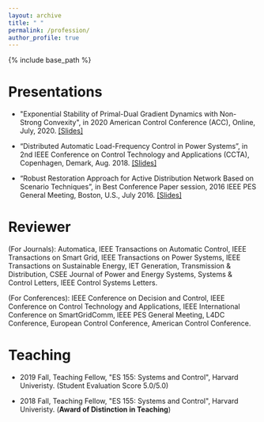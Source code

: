```yaml
---
layout: archive
title: " "
permalink: /profession/
author_profile: true
---
```


{% include base_path %}

Presentations
====== 
+ "Exponential Stability of Primal-Dual Gradient Dynamics with Non-Strong Convexity", in 2020 American Control Conference (ACC), Online, July, 2020. [[Slides]](https://xinchen236.github.io/files/ACC2020slides.pdf)

+ “Distributed Automatic Load-Frequency Control in Power Systems”, in 2nd IEEE Conference on Control
Technology and Applications (CCTA), Copenhagen, Demark, Aug. 2018. [[Slides]](https://xinchen236.github.io/files/CCTA2018slides.pdf)

+ “Robust Restoration Approach for Active Distribution Network Based on Scenario Techniques”, in Best
Conference Paper session, 2016 IEEE PES General Meeting, Boston, U.S., July 2016. [[Slides]](https://xinchen236.github.io/files/GM2016slides.pdf)

Reviewer
=======
(For Journals): Automatica, IEEE Transactions on Automatic Control, IEEE Transactions on Smart Grid, IEEE Transactions on Power Systems, IEEE Transactions on Sustainable Energy,  IET Generation, Transmission & Distribution, CSEE Journal of Power
and Energy Systems, Systems & Control Letters, IEEE Control Systems Letters. 

(For Conferences): IEEE Conference on Decision and Control, IEEE Conference on Control Technology and Applications, IEEE International Conference on SmartGridComm, IEEE PES General Meeting, L4DC Conference, European Control Conference, American Control Conference.

Teaching
====== 

-  2019 Fall, Teaching Fellow, "ES 155: Systems and Control", Harvard Univeristy. (Student Evaluation Score 5.0/5.0)

-  2018 Fall, Teaching Fellow, "ES 155: Systems and Control", Harvard Univeristy. (**Award of Distinction in Teaching**)

